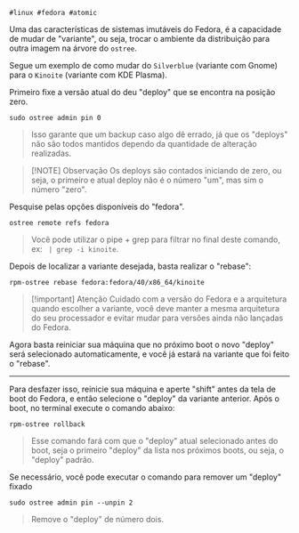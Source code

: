 	#linux #fedora #atomic 

Uma das características de sistemas imutáveis do Fedora, é a capacidade de mudar de "variante", ou seja, trocar o ambiente da distribuição para outra imagem na árvore do `ostree`.

Segue um exemplo de como mudar do `Silverblue` (variante com Gnome) para o `Kinoite` (variante com KDE Plasma).

Primeiro fixe a versão atual do deu "deploy" que se encontra na posição zero.
```
sudo ostree admin pin 0
```
> Isso garante que um backup caso algo dê errado, já que os "deploys" não são todos mantidos dependo da quantidade de alteração realizadas.

> [!NOTE] Observação
> Os deploys são contados iniciando de zero, ou seja, o primeiro e atual deploy não é o número "um", mas sim o número "zero".


Pesquise pelas opções disponíveis do "fedora".
```
ostree remote refs fedora
```
> Você pode utilizar o pipe + grep para filtrar no final deste comando, ex: ` | grep -i kinoite`.

Depois de localizar a variante desejada, basta realizar o "rebase":
```
rpm-ostree rebase fedora:fedora/40/x86_64/kinoite
```

> [!important] Atenção
> Cuidado com a versão do Fedora e a arquitetura quando escolher a variante, você deve manter a mesma arquitetura do seu processador e evitar mudar para versões ainda não lançadas do Fedora.

Agora basta reiniciar sua máquina que no próximo boot o novo "deploy" será selecionado automaticamente, e você já estará na variante que foi feito o "rebase".

---
Para desfazer isso, reinicie sua máquina e aperte "shift" antes da tela de boot do Fedora, e então selecione o "deploy" da variante anterior. Após o boot, no terminal execute o comando abaixo:

```
rpm-ostree rollback
```
 > Esse comando fará com que o "deploy" atual selecionado antes do boot, seja o primeiro "deploy" da lista nos próximos boots, ou seja, o "deploy" padrão.
 

Se necessário, você pode executar o comando para remover um "deploy" fixado
```
sudo ostree admin pin --unpin 2
```
> Remove o "deploy" de número dois.